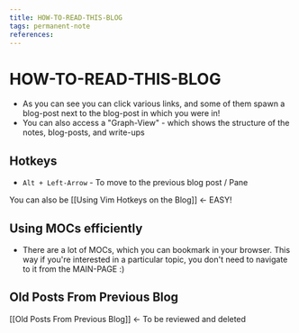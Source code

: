 ```yaml
---
title: HOW-TO-READ-THIS-BLOG
tags: permanent-note
references:
---
```

# HOW-TO-READ-THIS-BLOG
- As you can see you can click various links, and some of them spawn a blog-post next to the blog-post in which you were in!
- You can also access a "Graph-View" - which shows the structure of the notes, blog-posts, and write-ups
## Hotkeys
- `Alt + Left-Arrow` - To move to the previous blog post / Pane

You can also be [[Using Vim Hotkeys on the Blog]] <- EASY!

## Using MOCs efficiently
- There are a lot of MOCs, which you can bookmark in your browser. This way if you're interested in a particular topic, you don't need to navigate to it from the MAIN-PAGE :)


## Old Posts From Previous Blog
[[Old Posts From Previous Blog]] <- To be reviewed and deleted




